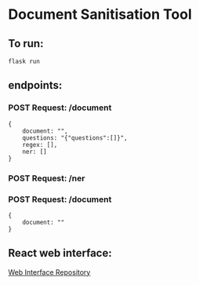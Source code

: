# Document Sanitisation Tool

## To run:

```flask run```

## endpoints: 
### POST Request: /document
```json:
{
    document: "",
    questions: "{"questions":[]}",
    regex: [],
    ner: []
}
```

### POST Request: /ner
### POST Request: /document
```json:
{
    document: ""
}
```


## React web interface:
[Web Interface Repository](https://gitlab.cs.man.ac.uk/p72510fv/sanitisation-system-front-end)
